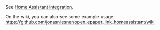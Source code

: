 See [Home Assistant integration](https://github.com/jonasniesner/open_epaper_link_homeassistant).

On the wiki, you can also see some example usage:
https://github.com/jonasniesner/open_epaper_link_homeassistant/wiki

